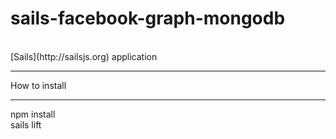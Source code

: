 # sails-facebook-graph-mongodb
<br>
[Sails](http://sailsjs.org) application
<hr>
How to install
<hr>
npm install<br>
sails lift<br>

